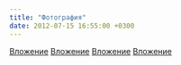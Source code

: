 ```yaml
---
title: "Фотография"
date: 2012-07-15 16:55:00 +0300
---
```



[Вложение](/assets/vk_photos/1/SAsS0o2NAnE.jpg)
[Вложение](/assets/vk_photos/1/yP9U6PqZG1I.jpg)
[Вложение](/assets/vk_photos/1/ovvm18YbWSU.jpg)
[Вложение](/assets/vk_photos/1/ZvZWxteL-kI.jpg)
